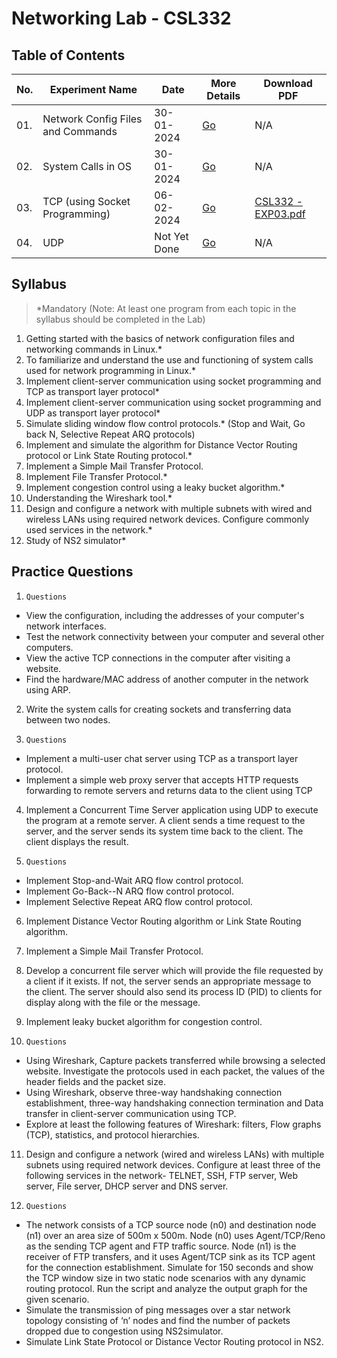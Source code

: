 # Networking Lab - CSL332

## Table of Contents

| No. | Experiment Name                    | Date         | More Details   | Download PDF                                                                                        |
| --- | ---                                | ---          | ---            | ---                                                                                                 |
| 01. | Network Config Files and Commands  | 30-01-2024   | [Go](/EXP01/)  | N/A                                                                                                 |
| 02. | System Calls in OS                 | 30-01-2024   | [Go](/EXP02/)  | N/A                                                                                                 |
| 03. | TCP (using Socket Programming)     | 06-02-2024   | [Go](/EXP03/)  | [CSL332 - EXP03.pdf](https://github.com/blackpeps/networklab2024/files/14379167/CSL332.-.EXP03.pdf) |
| 04. | UDP                                | Not Yet Done | [Go](/EXP04/)  | N/A                                                                                                 |

## Syllabus

> *Mandatory (Note: At least one program from each topic in the syllabus should be completed in the Lab)

1. Getting started with the basics of network configuration files and networking commands in Linux.*
2. To familiarize and understand the use and functioning of system calls used for network programming in Linux.*
3. Implement client-server communication using socket programming and TCP as transport layer protocol*
4. Implement client-server communication using socket programming and UDP as transport layer protocol*
5. Simulate sliding window flow control protocols.* (Stop and Wait, Go back N, Selective Repeat ARQ protocols)
6. Implement and simulate the algorithm for Distance Vector Routing protocol or Link State Routing protocol.*
7. Implement a Simple Mail Transfer Protocol.
8. Implement File Transfer Protocol.*
9. Implement congestion control using a leaky bucket algorithm.*
10. Understanding the Wireshark tool.*
11. Design and configure a network with multiple subnets with wired and wireless LANs using required network devices. Configure commonly used services in the network.*
12. Study of NS2 simulator*

## Practice Questions

1. `Questions`
- View the configuration, including the addresses of your computer's network interfaces.
- Test the network connectivity between your computer and several other computers.
- View the active TCP connections in the computer after visiting a website.
- Find the hardware/MAC address of another computer in the network using ARP.

2. Write the system calls for creating sockets and transferring data between two nodes.

3. `Questions`
- Implement a multi-user chat server using TCP as a transport layer protocol.
- Implement a simple web proxy server that accepts HTTP requests forwarding to remote servers and returns data to the client using TCP

4. Implement a Concurrent Time Server application using UDP to execute the program at a remote server. A client sends a time request to the server, and the server sends its system time back to the client. The client displays the result.

5. `Questions`
- Implement Stop-and-Wait ARQ flow control protocol.
- Implement Go-Back--N ARQ flow control protocol.
- Implement Selective Repeat ARQ flow control protocol.

6. Implement Distance Vector Routing algorithm or Link State Routing algorithm.

7. Implement a Simple Mail Transfer Protocol.

8. Develop a concurrent file server which will provide the file requested by a client if it exists. If not, the server sends an appropriate message to the client. The server should also send its process ID (PID) to clients for display along with the file or the message.

9. Implement leaky bucket algorithm for congestion control.

10. `Questions`
- Using Wireshark, Capture packets transferred while browsing a selected website. Investigate the protocols used in each packet, the values of the header fields and the packet size.
- Using Wireshark, observe three-way handshaking connection establishment, three-way handshaking connection termination and Data transfer in client-server communication using TCP.
- Explore at least the following features of Wireshark: filters, Flow graphs (TCP), statistics, and protocol hierarchies.

11. Design and configure a network (wired and wireless LANs) with multiple subnets using required network devices. Configure at least three of the following services in the network- TELNET, SSH, FTP server, Web server, File server, DHCP server and DNS server.

12. `Questions`
- The network consists of a TCP source node (n0) and destination node (n1) over an area size of 500m x 500m. Node (n0) uses Agent/TCP/Reno as the sending TCP agent and FTP traffic source. Node (n1) is the receiver of FTP transfers, and it uses Agent/TCP sink as its TCP agent for the connection establishment. Simulate for 150 seconds and show the TCP window size in two static node scenarios with any dynamic routing protocol. Run the script and analyze the output graph for the given scenario.
- Simulate the transmission of ping messages over a star network topology consisting of ‘n’ nodes and find the number of packets dropped due to congestion using NS2simulator.
- Simulate Link State Protocol or Distance Vector Routing protocol in NS2.
